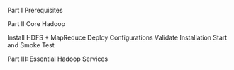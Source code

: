 

Part I Prerequisites

Part II Core Hadoop

Install HDFS + MapReduce
Deploy Configurations
Validate Installation
Start and Smoke Test

Part III: Essential Hadoop Services